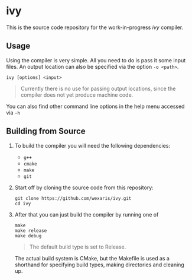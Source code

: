 # ivy

This is the source code repository for the work-in-progress _ivy_ compiler.

## Usage

Using the compiler is very simple. All you need to do is pass it some input files.
An output location can also be specified via the option `-o <path>`.

```
ivy [options] <input>
```
> Currently there is no use for passing output locations, since the compiler does not yet
produce machine code.

You can also find other command line options in the help menu accessed via `-h`


## Building from Source

1. To build the compiler you will need the following dependencies:
    * `g++`
    * `cmake`
    * `make`
    * `git`

2. Start off by cloning the source code from this repository:
    ```
    git clone https://github.com/wexaris/ivy.git
    cd ivy
    ``` 

3. After that you can just build the compiler by running one of
    ```
    make
    make release
    make debug
    ```
    > The default build type is set to Release.

    The actual build system is CMake, but the Makefile is used as a shorthand for
    specifying build types, making directories and cleaning up.